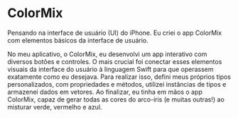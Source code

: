 # ColorMix

Pensando na interface de usuário (UI) do iPhone. Eu criei o app ColorMix com elementos básicos da interface de usuário.

No meu aplicativo, o ColorMix, eu desenvolvi um app interativo com diversos botões e controles. O mais crucial foi conectar esses elementos visuais da interface do usuário à linguagem Swift para que operassem exatamente como eu desejava. Para realizar isso, defini meus próprios tipos personalizados, com propriedades e métodos, utilizei instâncias de tipos e armazenei dados em vetores. Ao finalizar, eu tinha em mãos o app ColorMix, capaz de gerar todas as cores do arco-íris (e muitas outras!) ao misturar verde, vermelho e azul.

